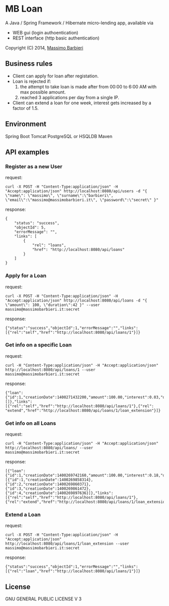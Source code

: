 MB Loan
=======

A Java / Spring Framework / Hibernate micro-lending app, available via 
* WEB gui (login authoentication)
* REST interface (http basic authentication)


Copyright (C) 2014, [Massimo Barbieri](http://www.massimobarbieri.it) 

## Business rules

* Client can apply for loan after registation.
* Loan is rejected if:
    1. the attempt to take loan is made after from 00:00 to 6:00 AM with max possible amount.
    1. reached 3 applications per day from a single IP.
* Client can extend a loan for one week, interest gets increased by a factor of 1.5.

## Environment

Spring Boot
Tomcat 
PostgreSQL or HSQLDB
Maven

## API examples

### Register as a new User

request:
```
curl -X POST -H "Content-Type:application/json" -H "Accept:application/json" http://localhost:8080/api/users -d "{ \"name\": \"massimo\", \"surname\":\"barbieri\", \"email\":\"massimo@massimobarbieri.it\", \"password\":\"secret\" }"
```

response:
```
{
    "status": "success",
    "objectId": 5,
    "errorMessage": "",
    "links": [
        {
            "rel": "loans",
            "href": "http://localhost:8080/api/loans"
        }
    ]
}
```

### Apply for a Loan

request:
```
curl -X POST -H "Content-Type:application/json" -H "Accept:application/json" http://localhost:8080/api/loans -d "{ \"amount\": 100, \"duration\":42 }" --user massimo@massimobarbieri.it:secret
```

response:
```
{"status":"success","objectId":1,"errorMessage":"","links":[{"rel":"self","href":"http://localhost:8080/api/loans/1"}]}
```

### Get info on a specific Loan

request:
```
curl -H "Content-Type:application/json" -H "Accept:application/json" http://localhost:8080/api/loans/1 --user massimo@massimobarbieri.it:secret
```

response:
```
{"loan":{"id":1,"creationDate":1400271432200,"amount":100.00,"interest":0.03,"duration":42,"ipAddress":"127.0.0.1","loanExtensions":[]},"links":[{"rel":"self","href":"http://localhost:8080/api/loans/1"},{"rel": "extend","href":"http://localhost:8080/api/loans/1/loan_extension"}]}
```

### Get info on all Loans

request:
```
curl -H "Content-Type:application/json" -H "Accept:application/json" http://localhost:8080/api/loans/ --user massimo@massimobarbieri.it:secret
```

response:
```
[{"loan":{"id":1,"creationDate":1400269742160,"amount":100.00,"interest":0.18,"duration":46,"ipAddress":"127.0.0.1","loanExtensions":[{"id":1,"creationDate":1400269858314},{"id":2,"creationDate":1400269860371},{"id":3,"creationDate":1400269861472},{"id":4,"creationDate":1400269897636}]},"links":[{"rel":"self","href":"http://localhost:8080/api/loans/1"},{"rel":"extend","href":"http://localhost:8080/api/loans/1/loan_extension"}]}]
```

### Extend a Loan

request:
```
curl -X POST -H "Content-Type:application/json" -H "Accept:application/json" http://localhost:8080/api/loans/1/loan_extension --user massimo@massimobarbieri.it:secret
```

response:
```
{"status":"success","objectId":1,"errorMessage":"","links":[{"rel":"loan","href":"http://localhost:8080/api/loans/1"}]}
```

## License

GNU GENERAL PUBLIC LICENSE V 3

